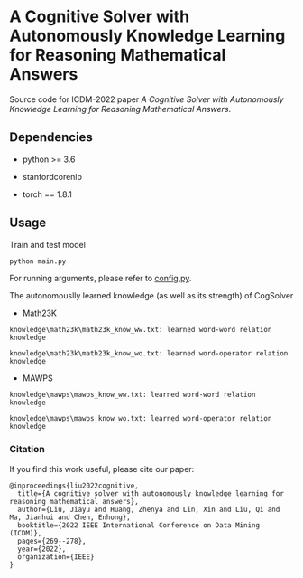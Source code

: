  # A Cognitive Solver with Autonomously Knowledge Learning for Reasoning Mathematical Answers
Source code for ICDM-2022 paper *A Cognitive Solver with Autonomously Knowledge Learning for Reasoning Mathematical Answers*.

 ## Dependencies
- python >= 3.6

- stanfordcorenlp
- torch == 1.8.1

 ## Usage
Train and test model
```bash
python main.py
```
For running arguments, please refer to [config.py](config.py).

The autonomouslly learned knowledge (as well as its strength) of CogSolver
* Math23K
```shell
knowledge\math23k\math23k_know_ww.txt: learned word-word relation knowledge
```
```shell
knowledge\math23k\math23k_know_wo.txt: learned word-operator relation knowledge
```
* MAWPS
```shell
knowledge\mawps\mawps_know_ww.txt: learned word-word relation knowledge
```
```shell
knowledge\mawps\mawps_know_wo.txt: learned word-operator relation knowledge
```

### Citation
If you find this work useful, please cite our paper:
```
@inproceedings{liu2022cognitive,
  title={A cognitive solver with autonomously knowledge learning for reasoning mathematical answers},
  author={Liu, Jiayu and Huang, Zhenya and Lin, Xin and Liu, Qi and Ma, Jianhui and Chen, Enhong},
  booktitle={2022 IEEE International Conference on Data Mining (ICDM)},
  pages={269--278},
  year={2022},
  organization={IEEE}
}
```